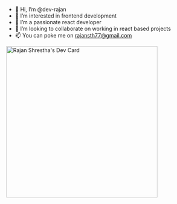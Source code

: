 - 👋 Hi, I’m @dev-rajan
- 👀 I’m interested in frontend development
- 🌱 I’m a passionate react developer
- 💞️ I’m looking to collaborate on working in react based projects
- 📫 You can poke me on rajansth77@gmail.com

<!---
dev-rajan/dev-rajan is a ✨ special ✨ repository because its `README.md` (this file) appears on your GitHub profile.
You can click the Preview link to take a look at your changes.
--->

<a href="https://app.daily.dev/rajanshrestha"><img src="https://api.daily.dev/devcards/b52b3aaa87df4ae6b322deacff247b29.png?r=h0n" width="400" alt="Rajan Shrestha's Dev Card"/></a>
